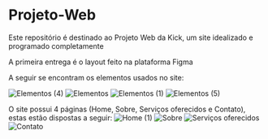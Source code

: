 # Projeto-Web
Este repositório é destinado ao Projeto Web da Kick, um site idealizado e programado completamente

A primeira entrega é o layout feito na plataforma Figma

A seguir se encontram os elementos usados no site:


![Elementos (4)](https://github.com/gabie-mf/Projeto-Web/assets/164422819/c98147b0-9060-45a9-be90-97e04532fc21)
![Elementos](https://github.com/gabie-mf/Projeto-Web/assets/164422819/8a757ffe-95cd-457c-94ce-aa5ac51a9b38)
![Elementos (1)](https://github.com/gabie-mf/Projeto-Web/assets/164422819/7231f9e7-444b-4195-baed-c5b51d17d26a)
![Elementos (5)](https://github.com/gabie-mf/Projeto-Web/assets/164422819/b1b639e0-219e-4c70-9603-1178d066c468)


O site possui 4 páginas (Home, Sobre, Serviços oferecidos e Contato), estas estão dispostas a seguir:
![Home (1)](https://github.com/gabie-mf/Projeto-Web/assets/164422819/a5d5c3c6-1b47-436f-94dd-b94c2848949a)
![Sobre](https://github.com/gabie-mf/Projeto-Web/assets/164422819/c71b0e76-233a-4828-b21c-96aa1b6523f9)
![Serviços oferecidos](https://github.com/gabie-mf/Projeto-Web/assets/164422819/ed4e6d81-99d5-4f68-b73e-e2bc790420cb)
![Contato](https://github.com/gabie-mf/Projeto-Web/assets/164422819/6c36348e-77d4-4374-a887-4ad090ba110c)
